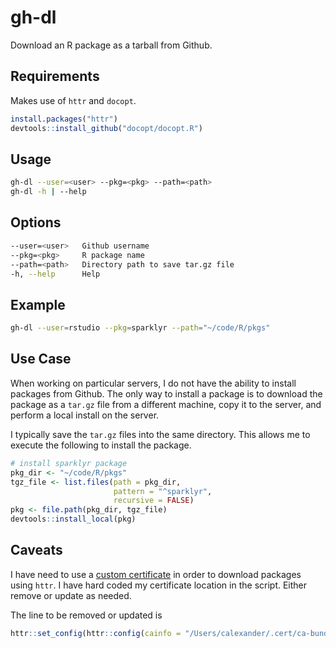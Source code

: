 # gh-dl
Download an R package as a tarball from Github.

## Requirements
Makes use of `httr` and `docopt`.

```R
install.packages("httr")
devtools::install_github("docopt/docopt.R")
```

## Usage

```bash
gh-dl --user=<user> --pkg=<pkg> --path=<path>
gh-dl -h | --help
```

## Options

```bash
--user=<user>   Github username
--pkg=<pkg>     R package name
--path=<path>   Directory path to save tar.gz file
-h, --help      Help
```

## Example

```bash
gh-dl --user=rstudio --pkg=sparklyr --path="~/code/R/pkgs"
```

## Use Case
When working on particular servers, I do not have the ability to install packages from Github.  The only way to install a package is to download the package as a `tar.gz` file from a different machine, copy it to the server, and perform a local install on the server.

I typically save the `tar.gz` files into the same directory.  This allows me to execute the following to install the package.

```R
# install sparklyr package
pkg_dir <- "~/code/R/pkgs"
tgz_file <- list.files(path = pkg_dir,
                       pattern = "^sparklyr",
                       recursive = FALSE)
pkg <- file.path(pkg_dir, tgz_file)
devtools::install_local(pkg)
```

## Caveats
I have need to use a [custom certificate](https://github.com/curtisalexander/til/blob/master/R/custom-cert.md) in order to download packages using `httr`.  I have hard coded my certificate location in the script.  Either remove or update as needed.

The line to be removed or updated is

```R
httr::set_config(httr::config(cainfo = "/Users/calexander/.cert/ca-bundle.crt"))
```
